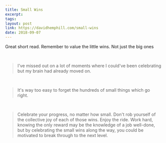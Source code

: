 ```yaml
---
title: Small Wins
excerpt: 
tags: 
layout: post
link: https://davidhemphill.com/small-wins
date: 2018-09-07
---
```


Great short read. Remember to value the little wins. Not just the big ones

​

> I've missed out on a lot of moments where I could've been celebrating but my brain had already moved on.

​

> It's way too easy to forget the hundreds of small things which go right.

​

> Celebrate your progress, no matter how small. Don't rob yourself of the collective joy of each of those wins. Enjoy the ride. Work hard, knowing the only reward may be the knowledge of a job well-done, but by celebrating the small wins along the way, you could be motivated to break through to the next level.

​
